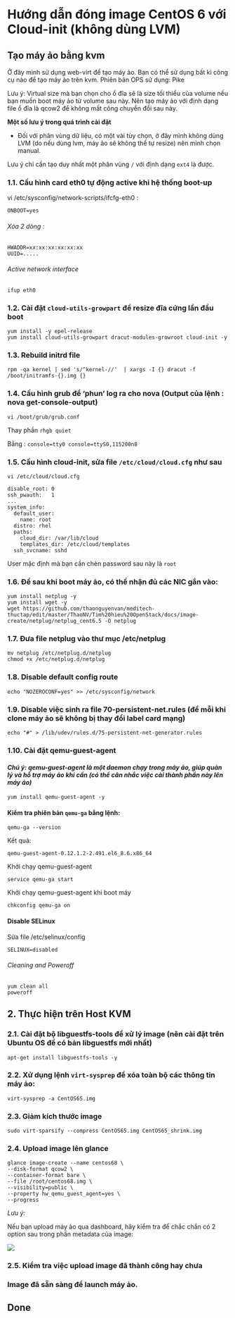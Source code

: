 # Hướng dẫn đóng image CentOS 6 với Cloud-init (không dùng LVM)

## Tạo máy ảo bằng kvm

Ở đây mình sử dụng web-virt để tạo máy ảo. Bạn có thể sử dụng bất kì công cụ nào để tạo máy ảo trên kvm.
Phiên bản OPS sử dụng: Pike

Lưu ý: Virtual size mà bạn chọn cho ổ đĩa sẽ là size tối thiểu của volume nếu bạn muốn boot máy ảo từ volume sau này.
Nên tạo máy ảo với định dạng file ổ đĩa là qcow2 để không mất công chuyển đổi sau này.

**Một số lưu ý trong quá trình cài đặt**

- Đối với phân vùng dữ liệu, có một vài tùy chọn, ở đây mình không dùng LVM (do nếu dùng lvm, máy ảo sẽ không thể tự resize) nên mình chọn manual.

Lưu ý chỉ cần tạo duy nhất một phân vùng `/` với định dạng `ext4` là được.

### 1.1. Cấu hình card eth0 tự động active khi hệ thống boot-up

vi /etc/sysconfig/network-scripts/ifcfg-eth0 :

```
ONBOOT=yes
```

###### Xóa 2 dòng :

```
HWADDR=xx:xx:xx:xx:xx:xx
UUID=.....
```

###### Active network interface
```
ifup eth0
```

### 1.2. Cài đặt ```cloud-utils-growpart``` để resize đĩa cứng lần đầu boot

```
yum install -y epel-release
yum install cloud-utils-growpart dracut-modules-growroot cloud-init -y
```

### 1.3. Rebuild initrd file
```
rpm -qa kernel | sed 's/^kernel-//'  | xargs -I {} dracut -f /boot/initramfs-{}.img {}
```

### 1.4. Cấu hình grub để  ‘phun’ log ra cho nova (Output của lệnh : nova get-console-output)

`vi /boot/grub/grub.conf`

Thay phần ```rhgb quiet```

Bằng : ```console=tty0 console=ttyS0,115200n8```

### 1.5. Cấu hình cloud-init, sửa file `/etc/cloud/cloud.cfg` như sau

`vi /etc/cloud/cloud.cfg`

```
disable_root: 0
ssh_pwauth:   1
...
system_info:
  default_user:
    name: root
  distro: rhel
  paths:
    cloud_dir: /var/lib/cloud
    templates_dir: /etc/cloud/templates
  ssh_svcname: sshd
```

User mặc định mà bạn cần chèn password sau này là `root`

### 1.6. Để sau khi boot máy ảo, có thể nhận đủ các NIC gắn vào:
```
yum install netplug -y
yum install wget -y
wget https://github.com/thaonguyenvan/meditech-thuctap/edit/master/ThaoNV/Tim%20hieu%20OpenStack/docs/image-create/netplug/netplug_cent6.5 -O netplug
```

### 1.7. Đưa file netplug vào thư mục /etc/netplug
```
mv netplug /etc/netplug.d/netplug
chmod +x /etc/netplug.d/netplug
```

### 1.8. Disable default config route
```
echo "NOZEROCONF=yes" >> /etc/sysconfig/network
```

### 1.9. Disable việc sinh ra file 70-persistent-net.rules (để mỗi khi clone máy ảo sẽ không bị thay đổi label card mạng)
```
echo "#" > /lib/udev/rules.d/75-persistent-net-generator.rules
```

### 1.10. Cài đặt qemu-guest-agent
#### *Chú ý: qemu-guest-agent là một daemon chạy trong máy ảo, giúp quản lý và hỗ trợ máy ảo khi cần (có thể cân nhắc việc cài thành phần này lên máy ảo)*
```
yum install qemu-guest-agent -y
```
#### Kiểm tra phiên bản `qemu-ga` bằng lệnh:
```
qemu-ga --version
```

Kết quả:
```
qemu-guest-agent-0.12.1.2-2.491.el6_8.6.x86_64
```

Khởi chạy qemu-guest-agent
```
service qemu-ga start
```

Khởi chạy qemu-guest-agent khi boot máy
```
chkconfig qemu-ga on
```

#### Disable SELinux
Sửa file /etc/selinux/config
```
SELINUX=disabled
```

###### Cleaning and Poweroff
```
yum clean all
poweroff
```

## 2. Thực hiện trên Host KVM
### 2.1. Cài đặt bộ libguestfs-tools để xử lý image (nên cài đặt trên Ubuntu OS để có bản libguestfs mới nhất)
```
apt-get install libguestfs-tools -y
```

### 2.2. Xử dụng lệnh `virt-sysprep` để xóa toàn bộ các thông tin máy ảo:
```
virt-sysprep -a CentOS65.img
```

### 2.3. Giảm kích thước image
```
sudo virt-sparsify --compress CentOS65.img CentOS65_shrink.img
```

### 2.4. Upload image lên glance

```
glance image-create --name centos68 \
--disk-format qcow2 \
--container-format bare \
--file /root/centos68.img \
--visibility=public \
--property hw_qemu_guest_agent=yes \
--progress
```

*Lưu ý:*

Nếu bạn upload máy ảo qua dashboard, hãy kiểm tra để chắc chắn có 2 option sau trong phần metadata của image:

<img src="https://i.imgur.com/TqPyogo.png">

### 2.5. Kiểm tra việc upload image đã thành công hay chưa

### Image đã sẵn sàng để launch máy ảo.

## Done
